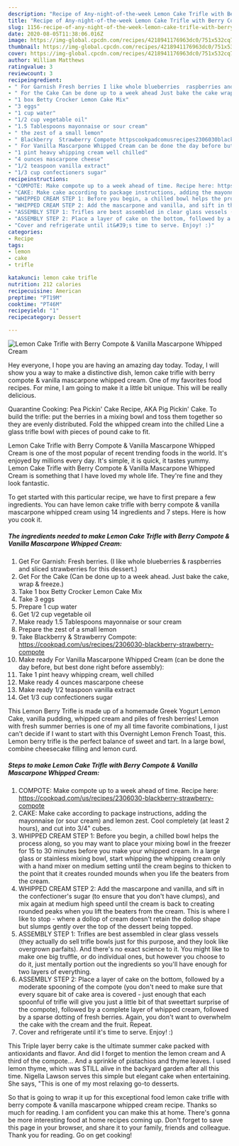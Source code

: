 ```yaml
---
description: "Recipe of Any-night-of-the-week Lemon Cake Trifle with Berry Compote &amp;amp; Vanilla Mascarpone Whipped Cream"
title: "Recipe of Any-night-of-the-week Lemon Cake Trifle with Berry Compote &amp;amp; Vanilla Mascarpone Whipped Cream"
slug: 1156-recipe-of-any-night-of-the-week-lemon-cake-trifle-with-berry-compote-and-amp-vanilla-mascarpone-whipped-cream
date: 2020-08-05T11:38:06.016Z
image: https://img-global.cpcdn.com/recipes/4218941176963dc0/751x532cq70/lemon-cake-trifle-with-berry-compote-vanilla-mascarpone-whipped-cream-recipe-main-photo.jpg
thumbnail: https://img-global.cpcdn.com/recipes/4218941176963dc0/751x532cq70/lemon-cake-trifle-with-berry-compote-vanilla-mascarpone-whipped-cream-recipe-main-photo.jpg
cover: https://img-global.cpcdn.com/recipes/4218941176963dc0/751x532cq70/lemon-cake-trifle-with-berry-compote-vanilla-mascarpone-whipped-cream-recipe-main-photo.jpg
author: William Matthews
ratingvalue: 3
reviewcount: 3
recipeingredient:
- " For Garnish Fresh berries I like whole blueberries  raspberries and sliced strawberries for this dessert"
- " For the Cake Can be done up to a week ahead Just bake the cake wrap  freeze"
- "1 box Betty Crocker Lemon Cake Mix"
- "3 eggs"
- "1 cup water"
- "1/2 cup vegetable oil"
- "1.5 Tablespoons mayonnaise or sour cream"
- " the zest of a small lemon"
- " Blackberry  Strawberry Compote httpscookpadcomusrecipes2306030blackberrystrawberrycompote"
- " For Vanilla Mascarpone Whipped Cream can be done the day before but best done right before assembly"
- "1 pint heavy whipping cream well chilled"
- "4 ounces mascarpone cheese"
- "1/2 teaspoon vanilla extract"
- "1/3 cup confectioners sugar"
recipeinstructions:
- "COMPOTE: Make compote up to a week ahead of time. Recipe here: https://cookpad.com/us/recipes/2306030-blackberry-strawberry-compote"
- "CAKE: Make cake according to package instructions, adding the mayonnaise (or sour cream) and lemon zest. Cool completely (at least 2 hours), and cut into 3/4&#34; cubes."
- "WHIPPED CREAM STEP 1: Before you begin, a chilled bowl helps the process along, so you may want to place your mixing bowl in the freezer for 15 to 30 minutes before you make your whipped cream. In a large glass or stainless mixing bowl, start whipping the whipping cream only with a hand mixer on medium setting until the cream begins to thicken to the point that it creates rounded mounds when you life the beaters from the cream."
- "WHIPPED CREAM STEP 2: Add the mascarpone and vanilla, and sift in the confectioner&#39;s sugar (to ensure that you don&#39;t have clumps), and mix again at medium high speed until the cream is back to creating rounded peaks when you lift the beaters from the cream. This is where I like to stop - where a dollop of cream doesn&#39;t retain the dollop shape but slumps gently over the top of the dessert being topped."
- "ASSEMBLY STEP 1: Trifles are best assembled in clear glass vessels (they actually do sell trifle bowls just for this purpose, and they look like overgrown parfaits). And there&#39;s no exact science to it. You might like to make one big truffle, or do individual ones, but however you choose to do it, just mentally portion out the ingredients so you&#39;ll have enough for two layers of everything."
- "ASSEMBLY STEP 2: Place a layer of cake on the bottom, followed by a moderate spooning of the compote (you don&#39;t need to make sure that every square bit of cake area is covered - just enough that each spoonful of trifle will give you just a little bit of that sweettart surprise of the compote), followed by a complete layer of whipped cream, followed by a sparse dotting of fresh berries. Again, you don&#39;t want to overwhelm the cake with the cream and the fruit. Repeat."
- "Cover and refrigerate until it&#39;s time to serve. Enjoy! :)"
categories:
- Recipe
tags:
- lemon
- cake
- trifle

katakunci: lemon cake trifle 
nutrition: 212 calories
recipecuisine: American
preptime: "PT19M"
cooktime: "PT46M"
recipeyield: "1"
recipecategory: Dessert

---
```



![Lemon Cake Trifle with Berry Compote &amp; Vanilla Mascarpone Whipped Cream](https://img-global.cpcdn.com/recipes/4218941176963dc0/751x532cq70/lemon-cake-trifle-with-berry-compote-vanilla-mascarpone-whipped-cream-recipe-main-photo.jpg)

Hey everyone, I hope you are having an amazing day today. Today, I will show you a way to make a distinctive dish, lemon cake trifle with berry compote &amp; vanilla mascarpone whipped cream. One of my favorites food recipes. For mine, I am going to make it a little bit unique. This will be really delicious.

Quarantine Cooking: Pea Pickin&#39; Cake Recipe, AKA Pig Pickin&#39; Cake. To build the trifle: put the berries in a mixing bowl and toss them together so they are evenly distributed. Fold the whipped cream into the chilled Line a glass trifle bowl with pieces of pound cake to fit.

Lemon Cake Trifle with Berry Compote &amp; Vanilla Mascarpone Whipped Cream is one of the most popular of recent trending foods in the world. It's enjoyed by millions every day. It's simple, it is quick, it tastes yummy. Lemon Cake Trifle with Berry Compote &amp; Vanilla Mascarpone Whipped Cream is something that I have loved my whole life. They're fine and they look fantastic.


To get started with this particular recipe, we have to first prepare a few ingredients. You can have lemon cake trifle with berry compote &amp; vanilla mascarpone whipped cream using 14 ingredients and 7 steps. Here is how you cook it.

<!--inarticleads1-->

##### The ingredients needed to make Lemon Cake Trifle with Berry Compote &amp; Vanilla Mascarpone Whipped Cream:

1. Get  For Garnish: Fresh berries. (I like whole blueberries &amp; raspberries and sliced strawberries for this dessert.)
1. Get  For the Cake (Can be done up to a week ahead. Just bake the cake, wrap &amp; freeze.)
1. Take 1 box Betty Crocker Lemon Cake Mix
1. Take 3 eggs
1. Prepare 1 cup water
1. Get 1/2 cup vegetable oil
1. Make ready 1.5 Tablespoons mayonnaise or sour cream
1. Prepare  the zest of a small lemon
1. Take  Blackberry &amp; Strawberry Compote: https://cookpad.com/us/recipes/2306030-blackberry-strawberry-compote
1. Make ready  For Vanilla Mascarpone Whipped Cream (can be done the day before, but best done right before assembly):
1. Take 1 pint heavy whipping cream, well chilled
1. Make ready 4 ounces mascarpone cheese
1. Make ready 1/2 teaspoon vanilla extract
1. Get 1/3 cup confectioners sugar


This Lemon Berry Trifle is made up of a homemade Greek Yogurt Lemon Cake, vanilla pudding, whipped cream and piles of fresh berries! Lemon with fresh summer berries is one of my all time favorite combinations, I just can&#39;t decide if I want to start with this Overnight Lemon French Toast, this. Lemon berry trifle is the perfect balance of sweet and tart. In a large bowl, combine cheesecake filling and lemon curd. 

<!--inarticleads2-->

##### Steps to make Lemon Cake Trifle with Berry Compote &amp; Vanilla Mascarpone Whipped Cream:

1. COMPOTE: Make compote up to a week ahead of time. Recipe here: https://cookpad.com/us/recipes/2306030-blackberry-strawberry-compote
1. CAKE: Make cake according to package instructions, adding the mayonnaise (or sour cream) and lemon zest. Cool completely (at least 2 hours), and cut into 3/4&#34; cubes.
1. WHIPPED CREAM STEP 1: Before you begin, a chilled bowl helps the process along, so you may want to place your mixing bowl in the freezer for 15 to 30 minutes before you make your whipped cream. In a large glass or stainless mixing bowl, start whipping the whipping cream only with a hand mixer on medium setting until the cream begins to thicken to the point that it creates rounded mounds when you life the beaters from the cream.
1. WHIPPED CREAM STEP 2: Add the mascarpone and vanilla, and sift in the confectioner&#39;s sugar (to ensure that you don&#39;t have clumps), and mix again at medium high speed until the cream is back to creating rounded peaks when you lift the beaters from the cream. This is where I like to stop - where a dollop of cream doesn&#39;t retain the dollop shape but slumps gently over the top of the dessert being topped.
1. ASSEMBLY STEP 1: Trifles are best assembled in clear glass vessels (they actually do sell trifle bowls just for this purpose, and they look like overgrown parfaits). And there&#39;s no exact science to it. You might like to make one big truffle, or do individual ones, but however you choose to do it, just mentally portion out the ingredients so you&#39;ll have enough for two layers of everything.
1. ASSEMBLY STEP 2: Place a layer of cake on the bottom, followed by a moderate spooning of the compote (you don&#39;t need to make sure that every square bit of cake area is covered - just enough that each spoonful of trifle will give you just a little bit of that sweettart surprise of the compote), followed by a complete layer of whipped cream, followed by a sparse dotting of fresh berries. Again, you don&#39;t want to overwhelm the cake with the cream and the fruit. Repeat.
1. Cover and refrigerate until it&#39;s time to serve. Enjoy! :)


This Triple layer berry cake is the ultimate summer cake packed with antioxidants and flavor. And did I forget to mention the lemon cream and A third of the compote… And a sprinkle of pistachios and thyme leaves. I used lemon thyme, which was STILL alive in the backyard garden after all this time. Nigella Lawson serves this simple but elegant cake when entertaining. She says, &#34;This is one of my most relaxing go-to desserts. 

So that is going to wrap it up for this exceptional food lemon cake trifle with berry compote &amp; vanilla mascarpone whipped cream recipe. Thanks so much for reading. I am confident you can make this at home. There's gonna be more interesting food at home recipes coming up. Don't forget to save this page in your browser, and share it to your family, friends and colleague. Thank you for reading. Go on get cooking!
